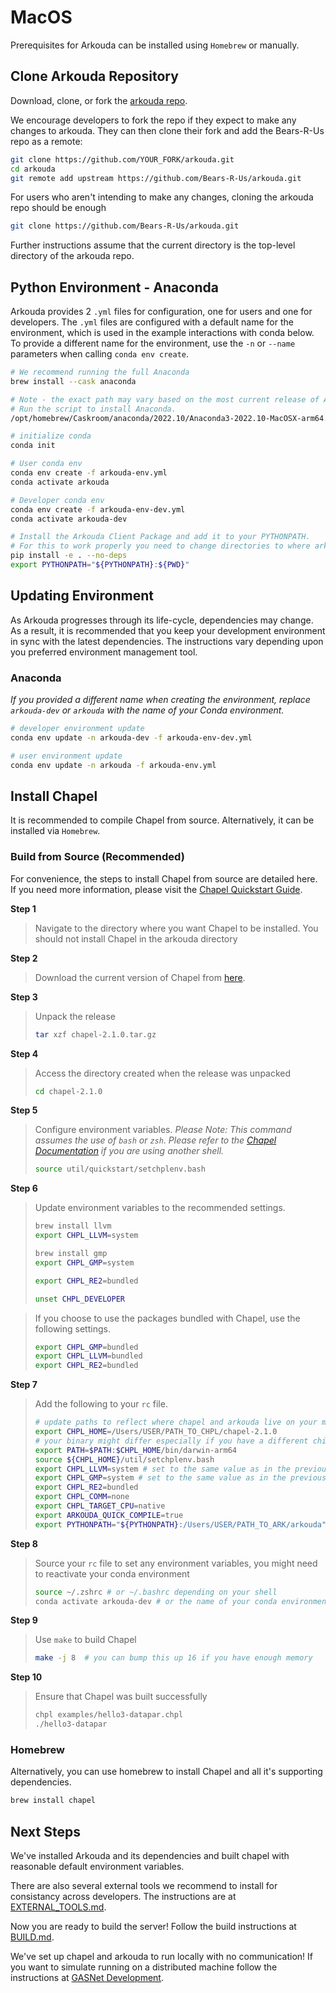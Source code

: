# MacOS

Prerequisites for Arkouda can be installed using `Homebrew` or manually.

## Clone Arkouda Repository

Download, clone, or fork the [arkouda repo](https://github.com/Bears-R-Us/arkouda).

We encourage developers to fork the repo if they expect to make any changes to arkouda.
They can then clone their fork and add the Bears-R-Us repo as a remote:
```bash
git clone https://github.com/YOUR_FORK/arkouda.git
cd arkouda
git remote add upstream https://github.com/Bears-R-Us/arkouda.git
```

For users who aren't intending to make any changes, cloning the arkouda repo should be enough
```bash
git clone https://github.com/Bears-R-Us/arkouda.git
```

Further instructions assume that the current directory is the top-level directory of the arkouda repo.

## Python Environment - Anaconda

Arkouda provides 2 `.yml` files for configuration, one for users and one for developers.
The `.yml` files are configured with a default name for the environment, which is used in the example interactions with conda below. 
To provide a different name for the environment, use the `-n` or `--name` parameters when calling `conda env create`.

```bash
# We recommend running the full Anaconda 
brew install --cask anaconda

# Note - the exact path may vary based on the most current release of Anaconda and your mac's chipset
# Run the script to install Anaconda.
/opt/homebrew/Caskroom/anaconda/2022.10/Anaconda3-2022.10-MacOSX-arm64.sh

# initialize conda
conda init

# User conda env
conda env create -f arkouda-env.yml
conda activate arkouda

# Developer conda env
conda env create -f arkouda-env-dev.yml
conda activate arkouda-dev

# Install the Arkouda Client Package and add it to your PYTHONPATH.
# For this to work properly you need to change directories to where arkouda lives
pip install -e . --no-deps
export PYTHONPATH="${PYTHONPATH}:${PWD}"
```

## Updating Environment

As Arkouda progresses through its life-cycle, dependencies may change.
As a result, it is recommended that you keep your development environment in sync with the latest dependencies.
The instructions vary depending upon you preferred environment management tool.

### Anaconda

*If you provided a different name when creating the environment, replace `arkouda-dev` or `arkouda` with the name of your Conda environment.*

```bash
# developer environment update
conda env update -n arkouda-dev -f arkouda-env-dev.yml

# user environment update
conda env update -n arkouda -f arkouda-env.yml
```

## Install Chapel

It is recommended to compile Chapel from source. Alternatively, it can be installed via `Homebrew`.

### Build from Source (Recommended)

For convenience, the steps to install Chapel from source are detailed here.
If you need more information, please visit the [Chapel Quickstart Guide](https://chapel-lang.org/docs/usingchapel/QUICKSTART.html).

**Step 1** 
> Navigate to the directory where you want Chapel to be installed.
> You should not install Chapel in the arkouda directory

**Step 2**
> Download the current version of Chapel from [here](https://chapel-lang.org/download.html).

**Step 3**
> Unpack the release
> ```bash
> tar xzf chapel-2.1.0.tar.gz
> ```

**Step 4**
> Access the directory created when the release was unpacked
> ```bash
> cd chapel-2.1.0
> ```

**Step 5**
>Configure environment variables. *Please Note: This command assumes the use of `bash` or `zsh`. Please refer to the [Chapel Documentation](https://chapel-lang.org/docs/usingchapel/QUICKSTART.html#quickstart-with-other-shells) if you are using another shell.*
> ```bash
> source util/quickstart/setchplenv.bash
> ```

**Step 6**
> Update environment variables to the recommended settings. 
> ```bash
> brew install llvm
> export CHPL_LLVM=system
>
> brew install gmp
> export CHPL_GMP=system
> 
> export CHPL_RE2=bundled
>
> unset CHPL_DEVELOPER
> ```

> If you choose to use the packages bundled with Chapel, use the following settings.
> ```bash
> export CHPL_GMP=bundled
> export CHPL_LLVM=bundled
> export CHPL_RE2=bundled
> ```

**Step 7**
> Add the following to your `rc` file.
> ```bash
> # update paths to reflect where chapel and arkouda live on your machine
> export CHPL_HOME=/Users/USER/PATH_TO_CHPL/chapel-2.1.0
> # your binary might differ especially if you have a different chipset
> export PATH=$PATH:$CHPL_HOME/bin/darwin-arm64
> source ${CHPL_HOME}/util/setchplenv.bash
> export CHPL_LLVM=system # set to the same value as in the previous step
> export CHPL_GMP=system # set to the same value as in the previous step
> export CHPL_RE2=bundled
> export CHPL_COMM=none
> export CHPL_TARGET_CPU=native
> export ARKOUDA_QUICK_COMPILE=true
> export PYTHONPATH="${PYTHONPATH}:/Users/USER/PATH_TO_ARK/arkouda"
> ```

**Step 8**
> Source your `rc` file to set any environment variables, you might need to reactivate your conda environment
> ```bash
> source ~/.zshrc # or ~/.bashrc depending on your shell
> conda activate arkouda-dev # or the name of your conda environment
> ```

**Step 9**
> Use `make` to build Chapel
> ```bash
> make -j 8  # you can bump this up 16 if you have enough memory
> ```

**Step 10**
> Ensure that Chapel was built successfully
> ```bash
> chpl examples/hello3-datapar.chpl
> ./hello3-datapar
> ```

### Homebrew

Alternatively, you can use homebrew to install Chapel and all it's supporting dependencies.

```bash
brew install chapel
```

## Next Steps

We've installed Arkouda and its dependencies and built chapel with reasonable default environment variables.

There are also several external tools we recommend to install for consistancy across developers. The instructions 
are at [EXTERNAL_TOOLS.md](EXTERNAL_TOOLS.md).

Now you are ready to build the server! Follow the build instructions at [BUILD.md](BUILD.md).

We've set up chapel and arkouda to run locally with no communication! If you want to simulate running on a distributed machine follow
the instructions at [GASNet Development](https://bears-r-us.github.io/arkouda/developer/GASNET.html).
